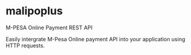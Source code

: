 # malipoplus
M-PESA Online Payment REST API

Easily intergrate M-Pesa Online payment API into your application using HTTP requests.
